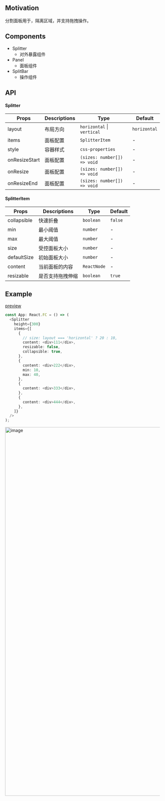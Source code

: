 ## Motivation

分割面板用于，隔离区域，并支持拖拽操作。

## Components

- Splitter
  - 对外暴露组件
- Panel
  - 面板组件
- SplitBar
  - 操作组件

## API

#### Splitter

| Props         | Descriptions | Type                        | Default      |
| ------------- | ------------ | --------------------------- | ------------ |
| layout        | 布局方向     | `horizontal` \| `vertical`  | `horizontal` |
| items         | 面板配置     | `SplitterItem`              | -            |
| style         | 容器样式     | `css-properties`            | -            |
| onResizeStart | 面板配置     | `(sizes: number[]) => void` | -            |
| onResize      | 面板配置     | `(sizes: number[]) => void` | -            |
| onResizeEnd   | 面板配置     | `(sizes: number[]) => void` | -            |

#### SplitterItem

| Props       | Descriptions     | Type        | Default |
| ----------- | ---------------- | ----------- | ------- |
| collapsible | 快速折叠         | `boolean`   | `false` |
| min         | 最小阈值         | `number`    | -       |
| max         | 最大阈值         | `number`    | -       |
| size        | 受控面板大小     | `number`    | -       |
| defaultSize | 初始面板大小     | `number`    | -       |
| content     | 当前面板的内容   | `ReactNode` | -       |
| resizable   | 是否支持拖拽伸缩 | `boolean`   | `true`  |

## Example

[preview](https://github.com/ant-design/ant-design/pull/50038#issuecomment-2246752430)

```ts
const App: React.FC = () => (
  <Splitter
    height={300}
    items={[
      {
        // size: layout === 'horizontal' ? 20 : 10,
        content: <div>111</div>,
        resizable: false,
        collapsible: true,
      },
      {
        content: <div>222</div>,
        min: 10,
        max: 40,
      },
      {
        content: <div>333</div>,
      },
      {
        content: <div>444</div>,
      },
    ]}
  />
);
```

<img width="1196" alt="image" src="https://github.com/user-attachments/assets/0e9e3dab-5538-4b34-bef8-462ba8e6402e">
